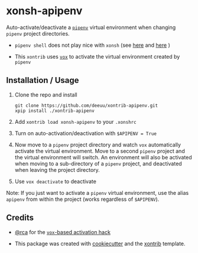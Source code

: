 # xonsh-apipenv

Auto-activate/deactivate a [`pipenv`](https://github.com/pypa/pipenv)
virtual environment when changing `pipenv` project directories.

- `pipenv shell` does not play nice with `xonsh` (see
[here](https://github.com/xonsh/xonsh/issues/2663) and
[here](https://github.com/pypa/pipenv/issues/498#issuecomment-417326930)
)

- This `xontrib` uses
[`vox`](https://github.com/xonsh/xonsh/blob/master/docs/python_virtual_environments.rst)
to activate the virtual environment created by `pipenv`

Installation / Usage
--------------------

1. Clone the repo and install

    ```
    git clone https://github.com/deeuu/xontrib-apipenv.git
    xpip install ./xontrib-apipenv
    ```

2. Add `xontrib load xonsh-apipenv` to your `.xonshrc`

3. Turn on auto-activation/deactivation with `$APIPENV = True`

4. Now move to a `pipenv` project directory and watch `vox` automatically
   activate the virtual environment. Move to a second `pipenv` project and the
   virtual environment will switch. An environment will also be activated when
   moving to a sub-directory of a `pipenv` project, and deactivated when leaving
   the project directory.

5. Use `vox deactivate` to deactivate

Note:
If you just want to activate a `pipenv` virtual environment, use the alias
`apipenv` from within the project (works regardless of `$APIPENV`).

Credits
---------

- [@rca](https://github.com/rca) for the [`vox`-based activation hack](https://github.com/xonsh/xonsh/issues/2663#issuecomment-394702058)

- This package was created with
[cookiecutter](https://github.com/audreyr/cookiecutter) and the
[xontrib](https://github.com/laerus/cookiecutter-xontrib) template.
